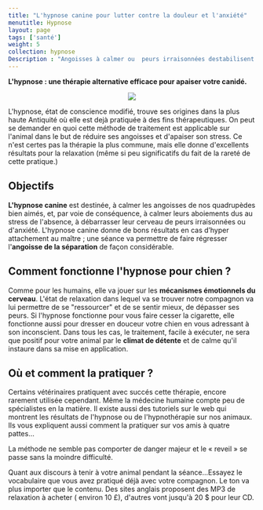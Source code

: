```yaml
---
title: "L'hypnose canine pour lutter contre la douleur et l'anxiété"
menutitle: Hypnose
layout: page
tags: ['santé']
weight: 5
collection: hypnose
Description : "Angoisses à calmer ou  peurs irraisonnées destabilisent le chien. Tentez l'hypnose, à pratiquer vous même ou à faire pratiquer."
---
```


**L'hypnose : une thérapie alternative efficace pour apaiser votre canidé.**


<center><img src= "/images/pages/hypnose.jpg"></center>

L'hypnose, état de conscience modifié, trouve ses origines dans la plus haute Antiquité où elle est dejà pratiquée à des fins thérapeutiques. On peut se demander en quoi cette méthode de traitement est applicable sur l'animal dans le but de réduire ses angoisses et d'apaiser son stress. Ce n'est certes pas la thérapie la plus commune, mais elle donne d'excellents résultats pour la relaxation (même si peu significatifs du fait de la rareté de cette pratique.)

## Objectifs
**L'hypnose canine** est destinée, à calmer les angoisses de nos quadrupèdes bien aimés, et, par voie de conséquence, à calmer leurs aboiements dus au stress de l'absence, à débarrasser leur cerveau de peurs irraisonnées ou d'anxiété.
L'hypnose canine donne de bons résultats en cas d’hyper attachement au maître ; une séance va permettre de faire régresser l'**angoisse de la séparation** de façon considérable.


## Comment fonctionne l'hypnose pour chien ?
Comme pour les humains, elle va jouer sur les **mécanismes émotionnels du cerveau**. L'état de relaxation dans lequel va se trouver notre compagnon va lui permettre de se "ressourcer" et de se sentir mieux, de dépasser ses peurs. Si l'hypnose fonctionne pour vous faire cesser la cigarette, elle fonctionne aussi pour dresser en douceur votre chien en vous adressant à son inconscient.
Dans tous les cas, le traitement, facile à exécuter, ne sera que positif pour votre animal par le **climat de détente** et de calme qu'il instaure dans sa mise en application.


## Où et comment la pratiquer ?
Certains vétérinaires pratiquent avec succés cette thérapie, encore rarement utilisée cependant. Même la médecine humaine compte peu de spécialistes en la matière.
Il existe aussi des tutoriels sur le web qui montrent les résultats de l'hypnose ou de l'hypnothérapie sur nos animaux. Ils vous expliquent aussi comment la pratiquer sur vos amis à quatre pattes...



La méthode ne semble pas comporter de danger majeur et le « reveil » se passe sans la moindre difficulté.


Quant aux discours à tenir à votre animal pendant la séance...Essayez le vocabulaire que vous avez pratiqué déjà avec votre compagnon. Le ton va plus importer que le contenu.
Des sites anglais proposent des MP3 de relaxation à acheter ( environ 10 £), d'autres vont jusqu'à 20 $ pour leur CD.



